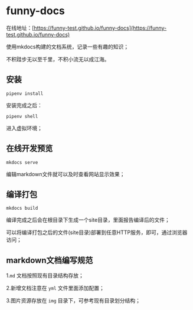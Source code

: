 # funny-docs

在线地址：[https://funny-test.github.io/funny-docs](https://funny-test.github.io/funny-docs)

使用mkdocs构建的文档系统，记录一些有趣的知识；

不积跬步无以至千里，不积小流无以成江海。

## 安装
```console
pipenv install
```

安装完成之后：

```shell
pipenv shell
```

进入虚拟环境；

## 在线开发预览
```shell
mkdocs serve
```

编辑markdown文件就可以及时查看网站显示效果；

## 编译打包
```shell
mkdocs build
```

编译完成之后会在根目录下生成一个site目录，里面报告编译后的文件；

可以将编译打包之后的文件(site目录)部署到任意HTTP服务，即可，通过浏览器访问；

## markdown文档编写规范
1.`md` 文档按照现有目录结构存放；

2.新增文档注意在 `yml` 文件里面添加配置；

3.图片资源存放在 `img` 目录下，可参考现有目录划分结构；
